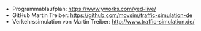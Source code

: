 * Programmablaufplan: https://www.yworks.com/yed-live/
* GitHub Martin Treiber: https://github.com/movsim/traffic-simulation-de
* Verkehrssimulation von Martin Treiber: http://www.traffic-simulation.de/
